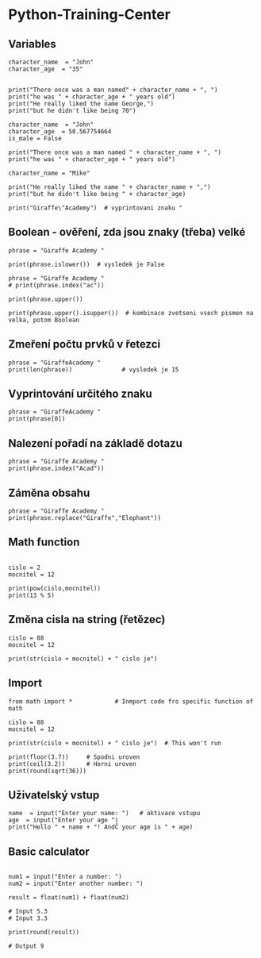 # Python-Training-Center

## Variables

```Py
character_name  = "John"
character_age  = "35"


print("There once was a man named" + character_name + ", ")
print("he was " + character_age + " years old")
print("He really liked the name George,")
print("but he didn't like being 70")
```

```Py
character_name  = "John"
character_age  = 50.567754664
is_male = False

print("There once was a man named " + character_name + ", ")
print("he was " + character_age + " years old")

character_name = "Mike"

print("He really liked the name " + character_name + ",")
print("but he didn't like being " + character_age)

```

```Py
print("Giraffe\"Academy")  # vyprintovani znaku "
```

## Boolean - ověření, zda jsou znaky (třeba) velké

```Py
phrase = "Giraffe Academy "

print(phrase.islower())  # vysledek je False

```

```Py
phrase = "Giraffe Academy "
# print(phrase.index("ac"))

print(phrase.upper())

print(phrase.upper().isupper())  # kombinace zvetseni vsech pismen na velka, potom Boolean
```

## Zmeření počtu prvků v řetezci
```Py
phrase = "GiraffeAcademy "
print(len(phrase))              # vysledek je 15
```

## Vyprintování určitého znaku
```Py
phrase = "GiraffeAcademy "
print(phrase[0])
```

## Nalezení pořadí na základě dotazu
```Py
phrase = "Giraffe Academy "
print(phrase.index("Acad"))
```

## Záměna obsahu
```Py
phrase = "Giraffe Academy "
print(phrase.replace("Giraffe","Elephant"))
```

## Math function
```Py

cislo = 2
mocnitel = 12

print(pow(cislo,mocnitel))
print(13 % 5)
```

## Změna cisla na string (řetězec)
```Py
cislo = 88
mocnitel = 12

print(str(cislo + mocnitel) + " cislo je")
```

## Import
```Py
from math import *            # Inmport code fro specific function of math

cislo = 88
mocnitel = 12

print(str(cislo + mocnitel) + " cislo je")  # This won't run

print(floor(3.7))     # Spodni uroven
print(ceil(3.2))      # Horni uroven
print(round(sqrt(36)))

```


## Uživatelský vstup
```Py
name  = input("Enter your name: ")   # aktivace vstupu
age  = input("Enter your age ")
print("Hello " + name + "! AndČ your age is " + age)
```

## Basic calculator
```Py

num1 = input("Enter a number: ")
num2 = input("Enter another number: ")

result = float(num1) + float(num2)

# Input 5.3
# Input 3.3

print(round(result))

# Output 9
```

